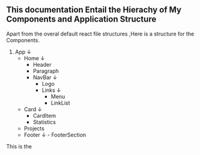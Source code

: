 ## This documentation Entail the  Hierachy of My Components and Application Structure

Apart from the overal default react file structures ,Here is a structure for the Components.


1. App
      ↓
   - Home
            ↓
        - Header
        - Paragraph
        - NavBar
                ↓
             - Logo
             - Links
                     ↓
                  - Menu
                  - LinkList
   - Card 
            ↓
        - CardItem
        - Statistics
   - Projects
   - Footer 
            ↓
          - FooterSection


This is the 

 